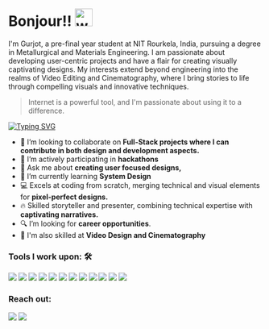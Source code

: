 
<h1>Bonjour!! <img alt="wave" src="https://emojis.slackmojis.com/emojis/images/1616468410/23789/hello-kitty.gif?1616468410" width="35"></h1>

I'm Gurjot, a pre-final year student at NIT Rourkela, India, pursuing a degree in Metallurgical and Materials Engineering. I am passionate about developing user-centric projects and have a flair for creating visually captivating designs. My interests extend beyond engineering into the realms of Video Editing and Cinematography, where I bring stories to life through compelling visuals and innovative techniques.

> Internet is a powerful tool, and I'm passionate about using it to a difference.

[![Typing SVG](https://readme-typing-svg.herokuapp.com?vCenter=true&width=500&lines=Web+Developer;UI/Video+Editor;Skil)](https://git.io/typing-svg)





- 👯 I’m looking to collaborate on <strong>Full-Stack projects where I can contribute in both design and development aspects.</strong>
- 🔭 I’m actively participating in <strong>hackathons</strong>
- 💬 Ask me about <strong>creating user focused designs,</strong>
- 🌱 I’m currently learning <strong>System Design</strong>
- 💻 Excels at coding from scratch, merging technical and visual elements for <strong> pixel-perfect designs. </strong>
- 🔥 Skilled storyteller and presenter, combining technical expertise with <strong>captivating narratives. </strong>
- 🔍 I’m looking for <strong> career opportunities</strong>.
- 📸 I'm also skilled at <strong>Video Design and Cinematography</strong>



 



### Tools I work upon: 🛠
 <img src="https://img.shields.io/badge/C++%20-%2300599C.svg?&style=for-the-badge&logo=c%2B%2B&logoColor=white"> <img src="https://img.shields.io/badge/Python%20-%2314354C.svg?&style=for-the-badge&logo=python&logoColor=white">  <img src="https://img.shields.io/badge/HTML%20-%23E34F26.svg?&style=for-the-badge&logo=html5&logoColor=white"> <img src="https://img.shields.io/badge/CSS%20-%231572B6.svg?&style=for-the-badge&logo=css3&logoColor=white">  <img src="https://img.shields.io/badge/JavaScript%20-%23323330.svg?&style=for-thebadge&logo=javascript&logoColor=%23F7DF1E">  <img src ="https://img.shields.io/badge/react-%2320232a.svg?style=for-the-badge&logo=react&logoColor=%2361DAFB"> <img src = "https://img.shields.io/badge/Next-black?style=for-the-badge&logo=next.js&logoColor=white"> <img src="https://img.shields.io/badge/node.js-6DA55F?style=for-the-badge&logo=node.js&logoColor=white">  <img src="https://img.shields.io/badge/MongoDB-%234ea94b.svg?style=for-the-badge&logo=mongodb&logoColor=white">   <img src= "https://img.shields.io/badge/Adobe%20After%20Effects-9999FF.svg?style=for-the-badge&logo=Adobe%20After%20Effects&logoColor=white">  <img src="https://img.shields.io/badge/Adobe%20Premiere%20Pro-9999FF.svg?style=for-the-badge&logo=Adobe%20Premiere%20Pro&logoColor=black">  <img src="https://img.shields.io/badge/Figma%20-%23F24E1E.svg?&style=for-the-badge&logo=figma&logoColor=white">

### Reach out:
<a href="mailto:gurjotsingh810@gmail.com">
<img src="https://img.shields.io/badge/-gurjotsingh810@gmail.com-7B83EB?&style=for-the-badge&logo=google-gmail&logoColor=white"></a>
<a href="https://www.linkedin.com/in/gurjot-singh-2043532a8/">
<img src="https://img.shields.io/badge/Gurjot-%230077B5.svg?&style=for-the-badge&logo=linkedin&logoColor=white"></a>
